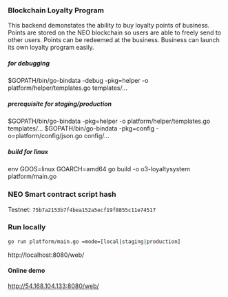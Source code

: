 ### Blockchain Loyalty Program
This backend demonstates the ability to buy loyalty points of business. Points are stored on the NEO blockchain so users are able to freely send to other users. Points can be redeemed at the business. Business can launch its own loyalty program easily. 


##### for debugging
$GOPATH/bin/go-bindata -debug -pkg=helper -o platform/helper/templates.go templates/...

##### prerequisite for staging/production
$GOPATH/bin/go-bindata -pkg=helper -o platform/helper/templates.go templates/...
$GOPATH/bin/go-bindata -pkg=config -o=platform/config/json.go config/...

##### build for linux
env GOOS=linux GOARCH=amd64 go build -o o3-loyaltysystem platform/main.go

### NEO Smart contract script hash
Testnet: `75b7a2153b7f4bea152a5ecf19f8855c11e74517`

### Run locally
```bash
go run platform/main.go =mode=[local|staging|production]
```

http://localhost:8080/web/



#### Online demo
http://54.168.104.133:8080/web/
